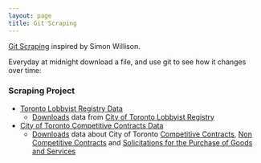 ```yaml
---
layout: page
title: Git Scraping
---
```


[Git Scraping](https://simonwillison.net/2020/Oct/9/git-scraping/) inspired by Simon Willison. 

Everyday at midnight download a file, and use git to see how it changes over time:

### Scraping Project
- [Toronto Lobbyist Registry Data](https://github.com/RamVasuthevan/TorontoLobbyistRegistryData)  
    - [Downloads](https://github.com/RamVasuthevan/TorontoLobbyistRegistry/blob/main/.github/workflows/scrape.yml) data from [City of Toronto Lobbyist Registry](https://open.toronto.ca/dataset/lobbyist-registry/)
- [City of Toronto Competitive Contracts Data](https://github.com/RamVasuthevan/city-of-toronto-contracts-data)  
    - [Downloads](https://github.com/RamVasuthevan/city-of-toronto-contracts-data/blob/main/.github/workflows/scrape.yml) data about City of Toronto [Competitive Contracts](https://open.toronto.ca/dataset/competitive-call-award-results/), [Non Competitive Contracts](https://open.toronto.ca/dataset/non-competitive-contracts/) and [Solicitations for the Purchase of Goods and Services](https://open.toronto.ca/dataset/call-documents-for-the-purchase-of-goods-and-services/)